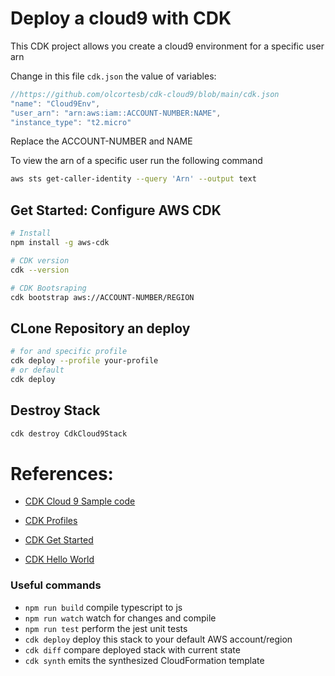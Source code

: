 # Deploy a cloud9 with CDK

This CDK project allows you create a cloud9 environment for a specific user arn

Change in this file `cdk.json` the value of variables:

```js
//https://github.com/olcortesb/cdk-cloud9/blob/main/cdk.json
"name": "Cloud9Env",
"user_arn": "arn:aws:iam::ACCOUNT-NUMBER:NAME",
"instance_type": "t2.micro"
```
Replace the ACCOUNT-NUMBER and NAME

To view the arn of a specific user run the following command

```bash
aws sts get-caller-identity --query 'Arn' --output text
```

## Get Started: Configure AWS CDK

```bash
# Install
npm install -g aws-cdk

# CDK version
cdk --version

# CDK Bootsraping
cdk bootstrap aws://ACCOUNT-NUMBER/REGION

```
## CLone Repository an deploy

```bash
# for and specific profile
cdk deploy --profile your-profile
# or default
cdk deploy
```

## Destroy Stack

```bash
cdk destroy CdkCloud9Stack
```
# References:
- [CDK Cloud 9 Sample code](https://awsbloglink.wordpress.com/2019/05/17/en-aws-cdk-cloud9/)

- [CDK Profiles](https://bobbyhadz.com/blog/aws-cdk-use-different-profile)

- [CDK Get Started](https://docs.aws.amazon.com/cdk/v2/guide/getting_started.html)

- [CDK Hello World](https://docs.aws.amazon.com/cdk/v2/guide/hello_world.html)

### Useful commands

* `npm run build`   compile typescript to js
* `npm run watch`   watch for changes and compile
* `npm run test`    perform the jest unit tests
* `cdk deploy`      deploy this stack to your default AWS account/region
* `cdk diff`        compare deployed stack with current state
* `cdk synth`       emits the synthesized CloudFormation template
